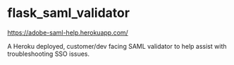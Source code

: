 # flask_saml_validator
https://adobe-saml-help.herokuapp.com/

A Heroku deployed, customer/dev facing SAML validator to help assist with troubleshooting SSO issues.
